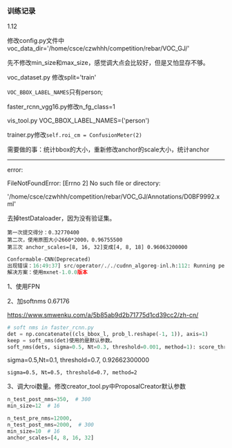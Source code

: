 ### 训练记录

1.12

修改config.py文件中voc_data_dir='/home/csce/czwhhh/competition/rebar/VOC_GJ/'

先不修改min_size和max_size，感觉调大点会比较好，但是又怕显存不够。

voc_dataset.py 修改split='train'

`VOC_BBOX_LABEL_NAMES`只有person;

faster_rcnn_vgg16.py修改n_fg_class=1

vis_tool.py VOC_BBOX_LABEL_NAMES=('person')

trainer.py修改`self.roi_cm = ConfusionMeter(2)`

需要做的事：统计bbox的大小，重新修改anchor的scale大小，统计anchor

------

error:

FileNotFoundError: [Errno 2] No such file or directory:

'/home/csce/czwhhh/competition/rebar/VOC_GJ/Annotations/D0BF9992.xml'

去掉testDataloader，因为没有验证集。

```
第一次提交得分：0.32770400
第二次，使用原图大小2660*2000，0.96755500
第三次 anchor_scales=[8, 16, 32]变成[4, 8, 18] 0.96063200000
```



```python
Conformable-CNN(Deprecated)
出现错误：16:49:37] src/operator/././cudnn_algoreg-inl.h:112: Running performance tests to find the best convolution algorithm, this can take a while... (setting env variable MXNET_CUDNN_AUTOTUNE_DEFAULT to 0 to disable)
解决方案：使用mxnet-1.0.0版本

```



1、使用FPN

2、加softnms 0.67176

https://www.smwenku.com/a/5b85ab9d2b71775d1cd39cc2/zh-cn/

```python
# soft nms in faster_rcnn.py
det = np.concatenate((cls_bbox_l, prob_l.reshape(-1, 1)), axis=1)
keep = soft_nms(det)使用的是默认参数。
soft_nms(dets, sigma=0.5, Nt=0.3, threshold=0.001, method=1): score_threshold可以设置为0.7
```

sigma=0.5,Nt=0.1, threshold=0.7, 0.92662300000

```
sigma=0.5, Nt=0.5, threshold=0.7, method=2
```



3、调大roi数量。修改creator_tool.py中ProposalCreator默认参数

```python
n_test_post_nms=350,  # 300
min_size=12  # 16
```

```python
n_test_pre_nms=12000,
n_test_post_nms=2000,  # 300
min_size=10  # 16
anchor_scales=[4, 8, 16, 32]
```


